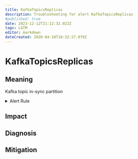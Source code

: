 ```yaml
---
title: KafkaTopicsReplicas
description: Troubleshooting for alert KafkaTopicsReplicas
#published: true
date: 2023-12-12T21:12:32.022Z
tags: LGTM
editor: markdown
dateCreated: 2020-04-10T18:32:27.079Z
---
```


# KafkaTopicsReplicas

## Meaning
[//]: # "Short paragraph that explains what the alert means"
Kafka topic in-sync partition

<details>
  <summary>Alert Rule</summary>

  ```yaml
alert: KafkaTopicsReplicas
expr: sum(kafka_topic_partition_in_sync_replica) by (topic) < 3
for: 0m
labels:
    severity: critical
annotations:
    summary: Kafka topics replicas (instance {{ $labels.instance }})
    description: |-
        Kafka topic in-sync partition
          VALUE = {{ $value }}
          LABELS = {{ $labels }}
    runbook: https://github.com/srerun/prometheus-alerts/content/runbooks/KafkaTopicsReplicas

  ```
</details>


## Impact
[//]: # "What could / will happen if the alert is not addressed"



## Diagnosis
[//]: # "Steps to take to identify the cause of the problem"



## Mitigation
[//]: # "The steps necessary to resolve the alert"
